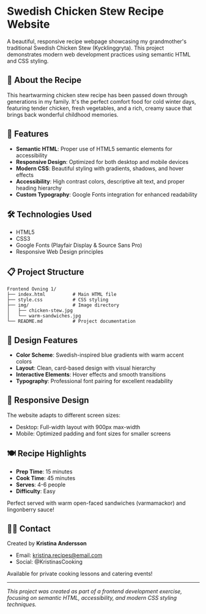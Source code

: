 # Swedish Chicken Stew Recipe Website

A beautiful, responsive recipe webpage showcasing my grandmother's traditional Swedish Chicken Stew (Kycklinggryta). This project demonstrates modern web development practices using semantic HTML and CSS styling.

## 🍲 About the Recipe

This heartwarming chicken stew recipe has been passed down through generations in my family. It's the perfect comfort food for cold winter days, featuring tender chicken, fresh vegetables, and a rich, creamy sauce that brings back wonderful childhood memories.

## 🚀 Features

- **Semantic HTML**: Proper use of HTML5 semantic elements for accessibility
- **Responsive Design**: Optimized for both desktop and mobile devices
- **Modern CSS**: Beautiful styling with gradients, shadows, and hover effects
- **Accessibility**: High contrast colors, descriptive alt text, and proper heading hierarchy
- **Custom Typography**: Google Fonts integration for enhanced readability

## 🛠️ Technologies Used

- HTML5
- CSS3
- Google Fonts (Playfair Display & Source Sans Pro)
- Responsive Web Design principles

## 📋 Project Structure

```
Frontend Övning 1/
├── index.html          # Main HTML file
├── style.css           # CSS styling
├── img/                # Image directory
│   ├── chicken-stew.jpg
│   └── warm-sandwiches.jpg
└── README.md           # Project documentation
```

## 🎨 Design Features

- **Color Scheme**: Swedish-inspired blue gradients with warm accent colors
- **Layout**: Clean, card-based design with visual hierarchy
- **Interactive Elements**: Hover effects and smooth transitions
- **Typography**: Professional font pairing for excellent readability

## 📱 Responsive Design

The website adapts to different screen sizes:
- Desktop: Full-width layout with 900px max-width
- Mobile: Optimized padding and font sizes for smaller screens

## 🍽️ Recipe Highlights

- **Prep Time**: 15 minutes
- **Cook Time**: 45 minutes
- **Serves**: 4-6 people
- **Difficulty**: Easy

Perfect served with warm open-faced sandwiches (varmamackor) and lingonberry sauce!

## 👩‍🍳 Contact

Created by **Kristina Andersson**
- Email: kristina.recipes@email.com
- Social: @KristinasCooking

Available for private cooking lessons and catering events!

---

*This project was created as part of a frontend development exercise, focusing on semantic HTML, accessibility, and modern CSS styling techniques.*
